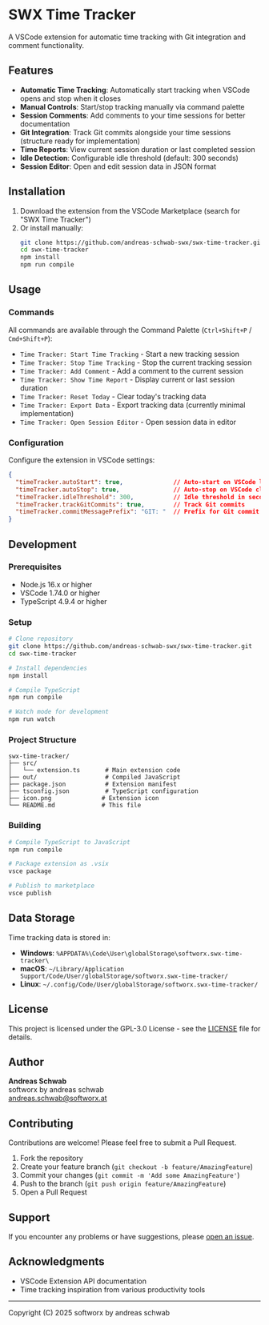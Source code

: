 # SWX Time Tracker

A VSCode extension for automatic time tracking with Git integration and comment functionality.

## Features

- **Automatic Time Tracking**: Automatically start tracking when VSCode opens and stop when it closes
- **Manual Controls**: Start/stop tracking manually via command palette
- **Session Comments**: Add comments to your time sessions for better documentation
- **Git Integration**: Track Git commits alongside your time sessions (structure ready for implementation)
- **Time Reports**: View current session duration or last completed session
- **Idle Detection**: Configurable idle threshold (default: 300 seconds)
- **Session Editor**: Open and edit session data in JSON format

## Installation

1. Download the extension from the VSCode Marketplace (search for "SWX Time Tracker")
2. Or install manually:
   ```bash
   git clone https://github.com/andreas-schwab-swx/swx-time-tracker.git
   cd swx-time-tracker
   npm install
   npm run compile
   ```

## Usage

### Commands

All commands are available through the Command Palette (`Ctrl+Shift+P` / `Cmd+Shift+P`):

- `Time Tracker: Start Time Tracking` - Start a new tracking session
- `Time Tracker: Stop Time Tracking` - Stop the current tracking session
- `Time Tracker: Add Comment` - Add a comment to the current session
- `Time Tracker: Show Time Report` - Display current or last session duration
- `Time Tracker: Reset Today` - Clear today's tracking data
- `Time Tracker: Export Data` - Export tracking data (currently minimal implementation)
- `Time Tracker: Open Session Editor` - Open session data in editor

### Configuration

Configure the extension in VSCode settings:

```json
{
  "timeTracker.autoStart": true,              // Auto-start on VSCode launch
  "timeTracker.autoStop": true,               // Auto-stop on VSCode close
  "timeTracker.idleThreshold": 300,           // Idle threshold in seconds
  "timeTracker.trackGitCommits": true,        // Track Git commits
  "timeTracker.commitMessagePrefix": "GIT: "  // Prefix for Git commit comments
}
```

## Development

### Prerequisites

- Node.js 16.x or higher
- VSCode 1.74.0 or higher
- TypeScript 4.9.4 or higher

### Setup

```bash
# Clone repository
git clone https://github.com/andreas-schwab-swx/swx-time-tracker.git
cd swx-time-tracker

# Install dependencies
npm install

# Compile TypeScript
npm run compile

# Watch mode for development
npm run watch
```

### Project Structure

```
swx-time-tracker/
├── src/
│   └── extension.ts       # Main extension code
├── out/                   # Compiled JavaScript
├── package.json           # Extension manifest
├── tsconfig.json          # TypeScript configuration
├── icon.png              # Extension icon
└── README.md             # This file
```

### Building

```bash
# Compile TypeScript to JavaScript
npm run compile

# Package extension as .vsix
vsce package

# Publish to marketplace
vsce publish
```

## Data Storage

Time tracking data is stored in:
- **Windows**: `%APPDATA%\Code\User\globalStorage\softworx.swx-time-tracker\`
- **macOS**: `~/Library/Application Support/Code/User/globalStorage/softworx.swx-time-tracker/`
- **Linux**: `~/.config/Code/User/globalStorage/softworx.swx-time-tracker/`

## License

This project is licensed under the GPL-3.0 License - see the [LICENSE](LICENSE) file for details.

## Author

**Andreas Schwab**  
softworx by andreas schwab  
[andreas.schwab@softworx.at](mailto:andreas.schwab@softworx.at)

## Contributing

Contributions are welcome! Please feel free to submit a Pull Request.

1. Fork the repository
2. Create your feature branch (`git checkout -b feature/AmazingFeature`)
3. Commit your changes (`git commit -m 'Add some AmazingFeature'`)
4. Push to the branch (`git push origin feature/AmazingFeature`)
5. Open a Pull Request

## Support

If you encounter any problems or have suggestions, please [open an issue](https://github.com/andreas-schwab-swx/swx-time-tracker/issues).

## Acknowledgments

- VSCode Extension API documentation
- Time tracking inspiration from various productivity tools

---

Copyright (C) 2025 softworx by andreas schwab
